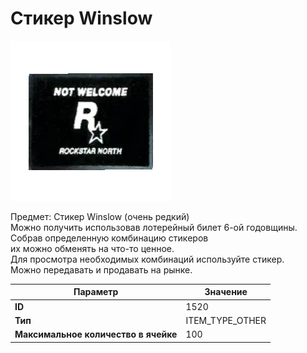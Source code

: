 # Стикер Winslow

![Item Image](../img/1520.webp?raw=true)

Предмет: Стикер Winslow (очень редкий)<br>Можно получить использовав лотерейный билет 6-ой годовщины.<br>Собрав определенную комбинацию стикеров<br>их можно обменять на что-то ценное.<br>Для просмотра необходимых комбинаций используйте стикер.<br>Можно передавать и продавать на рынке.


| Параметр | Значение |
|----------|----------|
| **ID** | 1520 |
| **Тип** | ITEM_TYPE_OTHER |
| **Максимальное количество в ячейке** | 100 |

